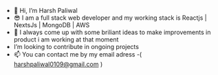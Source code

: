 - 👋 Hi, I’m Harsh Paliwal
- 😎 I am a full stack web developer and my working stack is Reactjs | NextsJs | MongoDB | AWS
- 👀 I always come up with some briliant ideas to make improvements in product i am working at that moment
- I’m looking to contribute in ongoing projects
- 📫 You can contact me by my email adress -( harshpaliwal0109@gmail.com )

<!---
I-HarshyPaliwal/I-HarshyPaliwal is a ✨ special ✨ repository because its `README.md` (this file) appears on your GitHub profile.
You can click the Preview link to take a look at your changes.
--->
